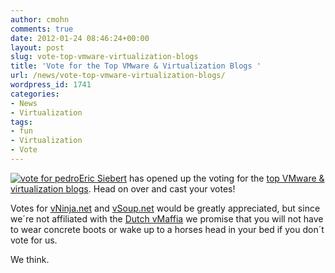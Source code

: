 ```yaml
---
author: cmohn
comments: true
date: 2012-01-24 08:46:24+00:00
layout: post
slug: vote-top-vmware-virtualization-blogs
title: 'Vote for the Top VMware & Virtualization Blogs '
url: /news/vote-top-vmware-virtualization-blogs/
wordpress_id: 1741
categories:
- News
- Virtualization
tags:
- fun
- Virtualization
- Vote
---
```


[![vote for pedro](http://farm4.staticflickr.com/3146/2776192987_386ca5332c_t.jpg)](http://www.flickr.com/photos/c32/2776192987/)[Eric Siebert](http://twitter.com/ericsiebert) has opened up the voting for the [top VMware & virtualization blogs](http://vsphere-land.com/news/voting-now-open-for-the-top-vmware-virtualization-blogs.html). Head on over and cast your votes!

Votes for [vNinja.net](http://vNinja.net) and [vSoup.net](http://vSoup.net) would be greatly appreciated, but since we´re not affiliated with the [Dutch vMaffia](http://twitter.com/dutch_vmaffia) we promise that you will not have to wear concrete boots or wake up to a horses head in your bed if you don´t vote for us.

We think. 

